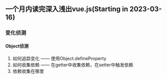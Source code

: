 ## 一个月内读完深入浅出vue.js(Starting in 2023-03-16)
### 变化侦测
#### Object侦测
1. 如何追踪变化 —— 使用Object.defineProperty
2. 如何收集依赖 —— 在getter中收集依赖，在setter中触发依赖
3. 依赖收集在哪里